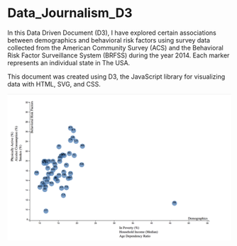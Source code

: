 # Data_Journalism_D3

In this Data Driven Document (D3), I have explored certain associations between demographics and behavioral risk factors using survey data collected from the American Community Survey (ACS) and the Behavioral Risk Factor Surveillance System (BRFSS) during the year 2014. Each marker represents an individual state in The USA.

This document was created using D3, the JavaScript library for visualizing data with HTML, SVG, and CSS.

![4-scatter](images/Scatter.PNG)